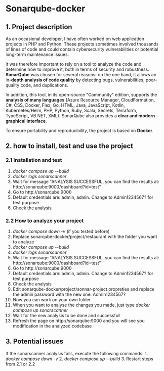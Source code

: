 # Sonarqube-docker


## 1. Project description

As an occasional developer, I have often worked on web application projects in PHP and Python. These projects sometimes involved thousands of lines of code and could contain cybersecurity vulnerabilities or potential long-term maintenance issues.

It was therefore important to rely on a tool to analyze the code and determine how to improve it, both in terms of security and robustness. **SonarQube** was chosen for several reasons: on the one hand, it allows an in-**depth analysis of code quality** by detecting bugs, vulnerabilities, poor-quality code, and duplications.

In addition, this tool, in its open-source "Community" edition, supports the **analysis of many languages** (Azure Resource Manager, CloudFormation, C#, CSS, Docker, Flex, Go, HTML, Java, JavaScript, Kotlin, Kubernetes/Helm, PHP, Python, Ruby, Scala, Secrets, Terraform, TypeScript, VB.NET, XML). SonarQube also provides a **clear and modern graphical interface**.

To ensure portability and reproducibility, the project is based on **Docker**.




## 2. how to install, test and use the project

   ### 2.1 Installation and test

   1. _docker compose up --build_
   2. _docker logs sonarscanner_
   3. Wait for message "ANALYSIS SUCCESSFUL, you can find the results at: http://sonarqube:9000/dashboard?id=test"
   4. Go to http://sonarqube:9000
   5. Default credentials are: admin, admin. Change to Admin1234567? for test purpose
   6. Check the analysis
  
   ### 2.2 How to analyze your project

   1. _docker compose down -v_ (if you tested before)
   2. Replace sonarqube-docker/project/restaurant with the folder you want to analyze
   3. _docker compose up --build_
   4. _docker logs sonarscanner_
   3. Wait for message "ANALYSIS SUCCESSFUL, you can find the results at: http://sonarqube:9000/dashboard?id=test"
   4. Go to http://sonarqube:9000
   5. Default credentials are: admin, admin. Change to Admin1234567? for test purpose
   6. Check the analysis
   7. Edit sonarqube-docker/project/sonnar-project.propreties and replace the admin password with the new one: Admin1234567?
   8. Now you can work on your own folder
   9. When you want to analyse the changes you made, just type _docker compose up sonarscanner_
   10. Wait for the new analysis to be done and successfull
   11. Refresh the page on http://sonarqube:9000 and you will see you modification in the analyzed codebase
    
   

## 3. Potential issues

If the sonarscanner analysis fails, execute the following commands: 
    1. _docker compose down -v_
    2. _docker compose up --build_ 
    3. Restart steps from 2.1 or 2.2

